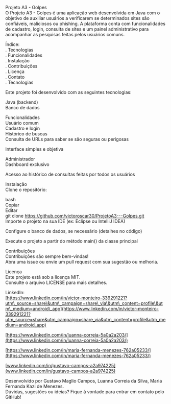 Projeto A3 \- Golpes  
O Projeto A3 \- Golpes é uma aplicação web desenvolvida em Java com o objetivo de auxiliar usuários a verificarem se determinados sites são confiáveis, maliciosos ou phishing. A plataforma conta com funcionalidades de cadastro, login, consulta de sites e um painel administrativo para acompanhar as pesquisas feitas pelos usuários comuns.

 Índice:  
. Tecnologias  
. Funcionalidades  
. Instalação  
. Contribuições  
. Licença  
. Contato  
. Tecnologias

Este projeto foi desenvolvido com as seguintes tecnologias:

Java (backend)  
Banco de dados 

 Funcionalidades  
 Usuário comum  
Cadastro e login  
Histórico de buscas  
Consulta de URLs para saber se são seguras ou perigosas

Interface simples e objetiva

Administrador  
Dashboard exclusivo

Acesso ao histórico de consultas feitas por todos os usuários

Instalação  
Clone o repositório:

bash  
Copiar  
Editar  
git clone https://github.com/victoroscar30/ProjetoA3---Golpes.git  
Importe o projeto na sua IDE (ex: Eclipse ou IntelliJ IDEA)

Configure o banco de dados, se necessário (detalhes no código)

Execute o projeto a partir do método main() da classe principal

 Contribuições  
Contribuições são sempre bem-vindas\!  
Abra uma issue ou envie um pull request com sua sugestão ou melhoria.

 Licença  
Este projeto está sob a licença MIT.  
Consulte o arquivo LICENSE para mais detalhes.

LinkedIn:  
[https://www.linkedin.com/in/victor-monteiro-339291221?utm\_source=share\&utm\_campaign=share\_via\&utm\_content=profile\&utm\_medium=android\_app](https://www.linkedin.com/in/victor-monteiro-339291221?utm_source=share&utm_campaign=share_via&utm_content=profile&utm_medium=android_app)

[https://www.linkedin.com/in/luanna-correia-5a0a2a203/](https://www.linkedin.com/in/luanna-correia-5a0a2a203/)

[https://www.linkedin.com/in/maria-fernanda-menezes-762a05233/](https://www.linkedin.com/in/maria-fernanda-menezes-762a05233/)

[www.linkedin.com/in/gustavo-campos-a2a974225](www.linkedin.com/in/gustavo-campos-a2a974225)

Desenvolvido por Gustavo Maglio Campos, Luanna Correia da Silva, Maria Fernanda Kazi de Menezes.  
Dúvidas, sugestões ou ideias? Fique à vontade para entrar em contato pelo GitHub\!  
